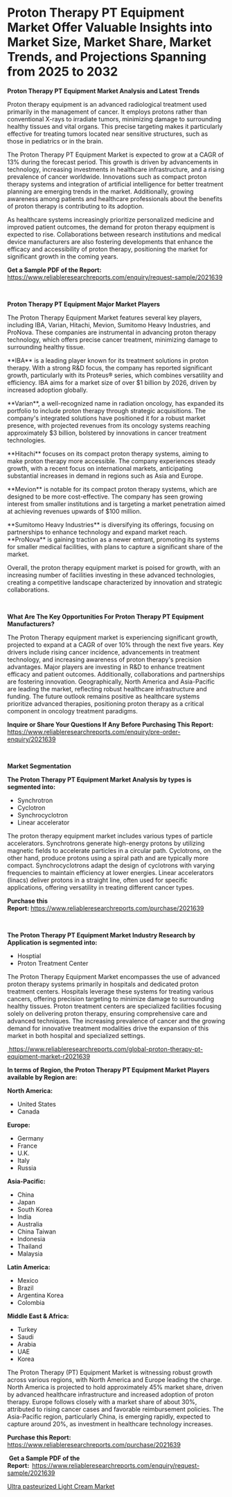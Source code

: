 <p><h1>Proton Therapy PT Equipment Market Offer Valuable Insights into Market Size, Market Share, Market Trends, and Projections Spanning from 2025 to 2032</h1></p><p><strong>Proton Therapy PT Equipment Market Analysis and Latest Trends</strong></p>
<p><p>Proton therapy equipment is an advanced radiological treatment used primarily in the management of cancer. It employs protons rather than conventional X-rays to irradiate tumors, minimizing damage to surrounding healthy tissues and vital organs. This precise targeting makes it particularly effective for treating tumors located near sensitive structures, such as those in pediatrics or in the brain.</p><p>The Proton Therapy PT Equipment Market is expected to grow at a CAGR of 13% during the forecast period. This growth is driven by advancements in technology, increasing investments in healthcare infrastructure, and a rising prevalence of cancer worldwide. Innovations such as compact proton therapy systems and integration of artificial intelligence for better treatment planning are emerging trends in the market. Additionally, growing awareness among patients and healthcare professionals about the benefits of proton therapy is contributing to its adoption.</p><p>As healthcare systems increasingly prioritize personalized medicine and improved patient outcomes, the demand for proton therapy equipment is expected to rise. Collaborations between research institutions and medical device manufacturers are also fostering developments that enhance the efficacy and accessibility of proton therapy, positioning the market for significant growth in the coming years.</p></p>
<p><strong>Get a Sample PDF of the Report:&nbsp;</strong> <a href="https://www.reliableresearchreports.com/enquiry/request-sample/2021639?utm_campaign=3007&utm_medium=2&utm_source=Github&utm_content=ia&utm_term=29032025&utm_id=proton-therapy-pt-equipment">https://www.reliableresearchreports.com/enquiry/request-sample/2021639</a></p>
<p>&nbsp;</p>
<p><strong>Proton Therapy PT Equipment Major Market Players</strong></p>
<p><p>The Proton Therapy Equipment Market features several key players, including IBA, Varian, Hitachi, Mevion, Sumitomo Heavy Industries, and ProNova. These companies are instrumental in advancing proton therapy technology, which offers precise cancer treatment, minimizing damage to surrounding healthy tissue.</p><p>**IBA** is a leading player known for its treatment solutions in proton therapy. With a strong R&D focus, the company has reported significant growth, particularly with its Proteus® series, which combines versatility and efficiency. IBA aims for a market size of over $1 billion by 2026, driven by increased adoption globally.</p><p>**Varian**, a well-recognized name in radiation oncology, has expanded its portfolio to include proton therapy through strategic acquisitions. The company's integrated solutions have positioned it for a robust market presence, with projected revenues from its oncology systems reaching approximately $3 billion, bolstered by innovations in cancer treatment technologies.</p><p>**Hitachi** focuses on its compact proton therapy systems, aiming to make proton therapy more accessible. The company experiences steady growth, with a recent focus on international markets, anticipating substantial increases in demand in regions such as Asia and Europe.</p><p>**Mevion** is notable for its compact proton therapy systems, which are designed to be more cost-effective. The company has seen growing interest from smaller institutions and is targeting a market penetration aimed at achieving revenues upwards of $100 million.</p><p>**Sumitomo Heavy Industries** is diversifying its offerings, focusing on partnerships to enhance technology and expand market reach. **ProNova** is gaining traction as a newer entrant, promoting its systems for smaller medical facilities, with plans to capture a significant share of the market.</p><p>Overall, the proton therapy equipment market is poised for growth, with an increasing number of facilities investing in these advanced technologies, creating a competitive landscape characterized by innovation and strategic collaborations.</p></p>
<p>&nbsp;</p>
<p><strong>What Are The Key Opportunities For Proton Therapy PT Equipment Manufacturers?</strong></p>
<p><p>The Proton Therapy equipment market is experiencing significant growth, projected to expand at a CAGR of over 10% through the next five years. Key drivers include rising cancer incidence, advancements in treatment technology, and increasing awareness of proton therapy's precision advantages. Major players are investing in R&D to enhance treatment efficacy and patient outcomes. Additionally, collaborations and partnerships are fostering innovation. Geographically, North America and Asia-Pacific are leading the market, reflecting robust healthcare infrastructure and funding. The future outlook remains positive as healthcare systems prioritize advanced therapies, positioning proton therapy as a critical component in oncology treatment paradigms.</p></p>
<p><strong>Inquire or Share Your Questions If Any Before Purchasing This Report:</strong> <a href="https://www.reliableresearchreports.com/enquiry/pre-order-enquiry/2021639?utm_campaign=3007&utm_medium=2&utm_source=Github&utm_content=ia&utm_term=29032025&utm_id=proton-therapy-pt-equipment">https://www.reliableresearchreports.com/enquiry/pre-order-enquiry/2021639</a></p>
<p>&nbsp;</p>
<p><strong>Market Segmentation</strong></p>
<p><strong>The Proton Therapy PT Equipment Market Analysis by types is segmented into:</strong></p>
<p><ul><li>Synchrotron</li><li>Cyclotron</li><li>Synchrocyclotron</li><li>Linear accelerator</li></ul></p>
<p><p>The proton therapy equipment market includes various types of particle accelerators. Synchrotrons generate high-energy protons by utilizing magnetic fields to accelerate particles in a circular path. Cyclotrons, on the other hand, produce protons using a spiral path and are typically more compact. Synchrocyclotrons adapt the design of cyclotrons with varying frequencies to maintain efficiency at lower energies. Linear accelerators (linacs) deliver protons in a straight line, often used for specific applications, offering versatility in treating different cancer types.</p></p>
<p><strong>Purchase this Report:&nbsp;</strong><a href="https://www.reliableresearchreports.com/purchase/2021639?utm_campaign=3007&utm_medium=2&utm_source=Github&utm_content=ia&utm_term=29032025&utm_id=proton-therapy-pt-equipment">https://www.reliableresearchreports.com/purchase/2021639</a></p>
<p>&nbsp;</p>
<p><strong>The Proton Therapy PT Equipment Market Industry Research by Application is segmented into:</strong></p>
<p><ul><li>Hosptial</li><li>Proton Treatment Center</li></ul></p>
<p><p>The Proton Therapy Equipment Market encompasses the use of advanced proton therapy systems primarily in hospitals and dedicated proton treatment centers. Hospitals leverage these systems for treating various cancers, offering precision targeting to minimize damage to surrounding healthy tissues. Proton treatment centers are specialized facilities focusing solely on delivering proton therapy, ensuring comprehensive care and advanced techniques. The increasing prevalence of cancer and the growing demand for innovative treatment modalities drive the expansion of this market in both hospital and specialized settings.</p></p>
<p><a href="https://www.reliableresearchreports.com/global-proton-therapy-pt-equipment-market-r2021639?utm_campaign=3007&utm_medium=2&utm_source=Github&utm_content=ia&utm_term=29032025&utm_id=proton-therapy-pt-equipment">&nbsp;https://www.reliableresearchreports.com/global-proton-therapy-pt-equipment-market-r2021639</a></p>
<p><strong>In terms of Region, the Proton Therapy PT Equipment Market Players available by Region are:</strong></p>
<p>
    <p> <strong> North America: </strong>
        <ul>
            <li>United States</li>
            <li>Canada</li>
        </ul>
        </p> 
    <p> <strong> Europe: </strong>
        <ul>
            <li>Germany</li>
            <li>France</li>
            <li>U.K.</li>
            <li>Italy</li>
            <li>Russia</li>
        </ul>
        </p> 
    <p> <strong> Asia-Pacific: </strong>
        <ul>
            <li>China</li>
            <li>Japan</li>
            <li>South Korea</li>
            <li>India</li>
            <li>Australia</li>
            <li>China Taiwan</li>
            <li>Indonesia</li>
            <li>Thailand</li>
            <li>Malaysia</li>
        </ul>
        </p> 
    <p> <strong> Latin America: </strong>
        <ul>
            <li>Mexico</li>
            <li>Brazil</li>
            <li>Argentina Korea</li>
            <li>Colombia</li>
        </ul>
        </p> 
    <p> <strong> Middle East & Africa: </strong>
        <ul>
            <li>Turkey</li>
            <li>Saudi</li>
            <li>Arabia</li>
            <li>UAE</li>
            <li>Korea</li>
        </ul>
    </p>
    </p>
<p><p>The Proton Therapy (PT) Equipment Market is witnessing robust growth across various regions, with North America and Europe leading the charge. North America is projected to hold approximately 45% market share, driven by advanced healthcare infrastructure and increased adoption of proton therapy. Europe follows closely with a market share of about 30%, attributed to rising cancer cases and favorable reimbursement policies. The Asia-Pacific region, particularly China, is emerging rapidly, expected to capture around 20%, as investment in healthcare technology increases.</p></p>
<p><strong>Purchase this Report: </strong><a href="https://www.reliableresearchreports.com/purchase/2021639?utm_campaign=3007&utm_medium=2&utm_source=Github&utm_content=ia&utm_term=29032025&utm_id=proton-therapy-pt-equipment">https://www.reliableresearchreports.com/purchase/2021639</a></p>
<p>&nbsp;<strong>Get a Sample PDF of the Report:&nbsp;&nbsp;</strong><a href="https://www.reliableresearchreports.com/enquiry/request-sample/2021639?utm_campaign=3007&utm_medium=2&utm_source=Github&utm_content=ia&utm_term=29032025&utm_id=proton-therapy-pt-equipment">https://www.reliableresearchreports.com/enquiry/request-sample/2021639</a></p>
<p><strong></strong></p>
<p><p><a href="https://github.com/salodipura00/Market-Research-Report-List-1/blob/main/ultra-pasteurized-light-cream-market.md?utm_campaign=3007&utm_medium=2&utm_source=Github&utm_content=ia&utm_term=29032025&utm_id=proton-therapy-pt-equipment">Ultra pasteurized Light Cream Market</a></p></p>